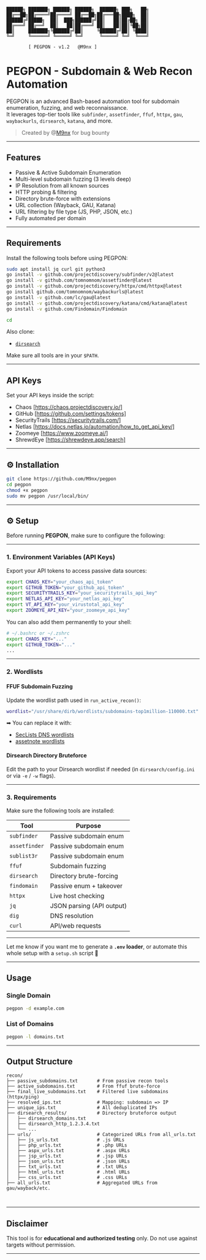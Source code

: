 
```
██████╗ ███████╗ ██████╗ ██████╗  ██████╗ ███╗   ██╗
██╔══██╗██╔════╝██╔════╝ ██╔══██╗██╔═══██╗████╗  ██║
██████╔╝█████╗  ██║  ███╗██████╔╝██║   ██║██╔██╗ ██║
██╔═══╝ ██╔══╝  ██║   ██║██╔═══╝ ██║   ██║██║╚██╗██║
██║     ███████╗╚██████╔╝██║     ╚██████╔╝██║ ╚████║
╚═╝     ╚══════╝ ╚═════╝ ╚═╝      ╚═════╝ ╚═╝  ╚═══╝

        [ PEGPON - v1.2   @M9nx ]
```


# PEGPON - Subdomain & Web Recon Automation

PEGPON is an advanced Bash-based automation tool for subdomain enumeration, fuzzing, and web reconnaissance.  
It leverages top-tier tools like `subfinder`, `assetfinder`, `ffuf`, `httpx`, `gau`, `waybackurls`, `dirsearch`, `katana`, and more.

>  Created by @[M9nx](https://x.com/__M9nx) for bug bounty 

---

##  Features

-  Passive & Active Subdomain Enumeration
-  Multi-level subdomain fuzzing (3 levels deep)
-  IP Resolution from all known sources
-  HTTP probing & filtering
-  Directory brute-force with extensions
-  URL collection (Wayback, GAU, Katana)
-  URL filtering by file type (JS, PHP, JSON, etc.)
-  Fully automated per domain

---

##  Requirements

Install the following tools before using PEGPON:

```bash
sudo apt install jq curl git python3
go install -v github.com/projectdiscovery/subfinder/v2@latest
go install -v github.com/tomnomnom/assetfinder@latest
go install -v github.com/projectdiscovery/httpx/cmd/httpx@latest
go install github.com/tomnomnom/waybackurls@latest
go install -v github.com/lc/gau@latest
go install -v github.com/projectdiscovery/katana/cmd/katana@latest
go install -v github.com/Findomain/Findomain

````
```bash
cd 
```
Also clone:

* [`dirsearch`](https://github.com/maurosoria/dirsearch)

Make sure all tools are in your `$PATH`.

---

##  API Keys

Set your API keys inside the script:

* Chaos [https://chaos.projectdiscovery.io/]
* GitHub [https://github.com/settings/tokens]
* SecurityTrails [https://securitytrails.com/]
* Netlas [https://docs.netlas.io/automation/how_to_get_api_key/]
* Zoomeye [https://www.zoomeye.ai/]
* ShrewdEye [https://shrewdeye.app/search]

---

## ⚙ Installation

```bash
git clone https://github.com/M9nx/pegpon
cd pegpon
chmod +x pegpon
sudo mv pegpon /usr/local/bin/
```


---

## ⚙️ Setup

Before running **PEGPON**, make sure to configure the following:

---

### 1.  Environment Variables (API Keys)

Export your API tokens to access passive data sources:

```bash
export CHAOS_KEY="your_chaos_api_token"
export GITHUB_TOKEN="your_github_api_token"
export SECURITYTRAILS_KEY="your_securitytrails_api_key"
export NETLAS_API_KEY="your_netlas_api_key"
export VT_API_KEY="your_virustotal_api_key"
export ZOOMEYE_API_KEY="your_zoomeye_api_key"
```

You can also add them permanently to your shell:

```bash
# ~/.bashrc or ~/.zshrc
export CHAOS_KEY="..."
export GITHUB_TOKEN="..."
...
```

---

### 2.  Wordlists

####  FFUF Subdomain Fuzzing

Update the wordlist path used in `run_active_recon()`:

```bash
wordlist="/usr/share/dirb/wordlists/subdomains-top1million-110000.txt"
```

➡ You can replace it with:

* [SecLists DNS wordlists](https://github.com/danielmiessler/SecLists/tree/master/Discovery/DNS)
* [assetnote wordlists](https://wordlists.assetnote.io/)

####  Dirsearch Directory Bruteforce

Edit the path to your Dirsearch wordlist if needed (in `dirsearch/config.ini` or via `-e` / `-w` flags).

---

### 3.  Requirements

Make sure the following tools are installed:

| Tool          | Purpose                   |
| ------------- | ------------------------- |
| `subfinder`   | Passive subdomain enum    |
| `assetfinder` | Passive subdomain enum    |
| `sublist3r`   | Passive subdomain enum    |
| `ffuf`        | Subdomain fuzzing         |
| `dirsearch`   | Directory brute-forcing   |
| `findomain`   | Passive enum + takeover   |
| `httpx`       | Live host checking        |
| `jq`          | JSON parsing (API output) |
| `dig`         | DNS resolution            |
| `curl`        | API/web requests          |


---

Let me know if you want me to generate a **`.env` loader**, or automate this whole setup with a `setup.sh` script 🔧


---

##  Usage

### Single Domain

```bash
pegpon -d example.com
```

### List of Domains

```bash
pegpon -l domains.txt
```

---

##  Output Structure

```
recon/
├── passive_subdomains.txt       # From passive recon tools
├── active_subdomains.txt        # From ffuf brute-force
├── final_live_subdomains.txt    # Filtered live subdomains (httpx/ping)
├── resolved_ips.txt             # Mapping: subdomain => IP
├── unique_ips.txt               # All deduplicated IPs
├── dirsearch_results/           # Directory bruteforce output
│   ├── dirsearch_domains.txt
│   ├── dirsearch_http_1.2.3.4.txt
│   └── ...
├── urls/                        # Categorized URLs from all_urls.txt
│   ├── js_urls.txt              # .js URLs
│   ├── php_urls.txt             # .php URLs
│   ├── aspx_urls.txt            # .aspx URLs
│   ├── jsp_urls.txt             # .jsp URLs
│   ├── json_urls.txt            # .json URLs
│   ├── txt_urls.txt             # .txt URLs
│   ├── html_urls.txt            # .html URLs
│   ├── css_urls.txt             # .css URLs
├── all_urls.txt                 # Aggregated URLs from gau/wayback/etc.

         
```

---

##  Disclaimer

This tool is for **educational and authorized testing** only.
Do not use against targets without permission.

---





